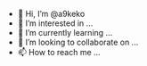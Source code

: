 - 👋 Hi, I’m @a9keko
- 👀 I’m interested in ...
- 🌱 I’m currently learning ...
- 💞️ I’m looking to collaborate on ...
- 📫 How to reach me ...

<!---
a9ke/a9ke is a ✨ special ✨ repository because its `README.md` (this file) appears on your GitHub profile.
You can click the Preview link to take a look at your changes./'[[
--->
